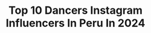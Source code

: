 ---
title: Top 10 Dancers Instagram Influencers In Peru In 2024
description: >-
  Find top dancers Instagram influencers in Peru in 2024. Most popular hashtags: #reggaeton #lennytavarez #rauwalejandro.
platform: Instagram
hits: 48
text_top: Analyze the best Instagram influencers on inBeat.
text_bottom: inBeat has 48 Instagram influencers like this in Peru for you to work with.
profiles:
  - username: "muharruda"
    fullname: >-
      ⭐️ MAX  MUH ⭐️
    bio: >-
      ‣ Asista al Reels y baile conmigo 🎥🕺🏽 ‣ Cantante / Dancer @zumba ‣ #NewSong Surra de Bumbum ‣ Embajador: @proyectafitchile ‣ Entre en el link 👇🏽
    location: "Peru"
    followers: 61356
    engagement: 114
    commentsToLikes: 0.076662
    id: ck0w37lh1rzg50i19be9dmj75
    verified: true
    hashtags: "#zumbachoreo, #zumbacommunity, #zumba, #zumbachileoficial"
  - username: "jobstarqueen"
    fullname: >-
      JOBITA
    bio: >-
      Make up artist. Drag performance. Gogo dancer. Cantante. Artista independiente.
    location: "Peru"
    followers: 47212
    engagement: 619
    commentsToLikes: 0.013033
    id: ckaoxzsy8fgkp0i7828mfnsv1
    verified: false
    hashtags: "#dragqueen, #dragworld, #instadrag, #llegotujobita"
  - username: "astridcamacho.f"
    fullname: >-
      ASTREET C ☯
    bio: >-
      Professional dancer 📍 Lima, Perú 🇵🇪 ☯️ @yinyangcrewperu 🏠 @d1asociacioncultural 🌎 @alianzstreet 👑 @sisterhood.peru @gileate.astrid ⬇️
    location: "Peru"
    followers: 15447
    engagement: 765
    commentsToLikes: 0.044939
    id: ck5zrc5o5wb3y0i14okxut8pc
    verified: false
    hashtags: "#coreografia, #look, #hiphop, #freestyle"
  - username: "andrearondonb"
    fullname: >-
      A N D R E A    R O N D O N
    bio: >-
      📍Lima | PERÚ Dancer ❤️ 🇯🇲 ᗪ A N C E H A L L ✨IM SHEER✨ 🦅 Badyardie 😳 GRUPOS SOLOS:
    location: "Peru"
    followers: 3972
    engagement: 956
    commentsToLikes: 0.146797
    id: ck6u1e1m7l6k90j71lhk910ao
    verified: false
    hashtags: "#reggaetonantiguo, #dancehall, #dancehallclass, #dancehallsteps"
  - username: "ampipenia"
    fullname: >-
      Amparo Peña
    bio: >-
      / dancer @cazzu / bailarina, actriz y cantante
    location: "Peru"
    followers: 52780
    engagement: 595
    commentsToLikes: 0.015944
    id: ck6tvhg4km9250j71dbaw2bqh
    verified: false
    hashtags: "#reggeatondeantes, #tansolo, #hastaabajochallenge, #latidos"
  - username: "iamfatou_matou"
    fullname: >-
      Fatoumata Camara
    bio: >-
      📍Berlin 💃🏾 Dancer | Coach | Choreographer Adriana Lima I Sean Paul | Shirin David I Meghan Trainior | Zara Larsson | Seeed I Helene Fischer | etc.. .
    location: "Peru"
    followers: 7203
    engagement: 1251
    commentsToLikes: 0.057427
    id: ck5bxn2pdo1040i11ozbcpnjw
    verified: false
    hashtags: "#flyingstepsacademy, #dowhatyoulove, #fatoucamarachoreo, #thepynkbash"
  - username: "abelrdc"
    fullname: >-
      Abel Rdc
    bio: >-
      Dancer / Choreographer Perú 🇵🇪 🎭🎙 #lovewhatyoudo
    location: "Peru"
    followers: 7145
    engagement: 1177
    commentsToLikes: 0.057735
    id: ck15ths6ki54f0i19z875jbz8
    verified: false
    hashtags: "#latino, #limaperu, #camilo, #reggaeton"
  - username: "angelocaceres.z"
    fullname: >-
      🦁 ANGELO CACERES 🦁
    bio: >-
      Artist | dancer | coreographer | CREDITS: LENNY TVRZ / YANDEL/ MIKE BAHIA/ ALEXIS&FIDO/ FARRUKO/ JOWELL&RANDY/ SBYATRA/ DON OMAR. 🇵🇪 | ✈🇦🇷 | ✈🇺🇾
    location: "Peru"
    followers: 5917
    engagement: 895
    commentsToLikes: 0.049471
    id: ck6u7fcm6l6l40j714bcmi918
    verified: false
    hashtags: "#sech, #viral, #angelocaceres, #reggaeton"
  - username: "edysong4"
    fullname: >-
      E D Y  S A N C H E Z 🐰
    bio: >-
      Dancer | Choreographer 🇵🇪 🌎 I'm grateful to God 🙌🏼
    location: "Peru"
    followers: 38559
    engagement: 835
    commentsToLikes: 0.040010
    id: ck5bx4bt9mz710i11vlk6ieiy
    verified: false
    hashtags: "#looneychallenge, #mexico, #reggaeton, #rauwalejandro"
  - username: "maggio_choreographer"
    fullname: >-
      🇵🇪WillianMaggioOFICIAL 🇮🇹
    bio: >-
      👑COREÓGRAFO de artistas 👑coreógrafo: @yahairaplasencia / @soydiegovillaran 👑Maestro/dancer @latina.pe 👑embajador @xceljeans 👑Contratos:+51927242455
    location: "Peru"
    followers: 29438
    engagement: 136
    commentsToLikes: 0.038491
    id: ckap65nxtei620i787dx6v104
    verified: false
    hashtags: "#womanizer, #maldades, #shorcitonegrochallenge, #shortcitochallenge"
---